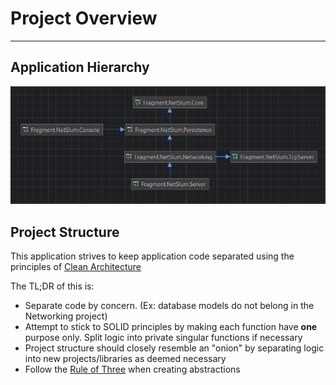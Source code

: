 # Project Overview
---

## Application Hierarchy
![Project Structure](../static/project_diagram.png)

## Project Structure
This application strives to keep application code separated using the principles of
[Clean Architecture](https://learn.microsoft.com/en-us/dotnet/architecture/modern-web-apps-azure/common-web-application-architectures#clean-architectureI)

The TL;DR of this is:
- Separate code by concern. (Ex: database models do not belong in the Networking project)
- Attempt to stick to SOLID principles by making each function have **one** purpose only. Split logic into private singular functions
if necessary
- Project structure should closely resemble an "onion" by separating logic into new projects/libraries as deemed necessary
- Follow the [Rule of Three](https://en.wikipedia.org/wiki/Rule_of_three_(computer_programming)) when creating abstractions
